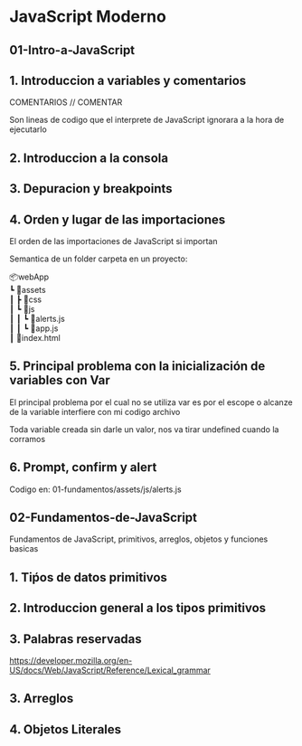 # JavaScript Moderno

## 01-Intro-a-JavaScript

## 1. Introduccion a variables y comentarios

COMENTARIOS // COMENTAR

Son lineas de codigo que el interprete de JavaScript
ignorara a la hora de ejecutarlo

## 2. Introduccion a la consola

## 3. Depuracion y breakpoints

## 4. Orden y lugar de las importaciones

El orden de las importaciones de JavaScript si importan

Semantica de un folder carpeta en un proyecto:

📦webApp   
 ┗ 📂assets  
 ┃ ┣ 📂css  
 ┃ ┗ 📂js  
 ┃ ┃ ┗ 📜alerts.js  
 ┃ ┃ ┗ 📜app.js  
┃ 📜index.html

## 5. Principal problema con la inicialización de variables con Var

El principal problema por el cual no se utiliza var es por el escope
o alcanze de la variable interfiere con mi codigo archivo

Toda variable creada sin darle un valor, nos va tirar undefined cuando la corramos

## 6. Prompt, confirm y alert

Codigo en: 01-fundamentos/assets/js/alerts.js

## 02-Fundamentos-de-JavaScript
Fundamentos de JavaScript, primitivos, arreglos,
objetos y funciones basicas

## 1. Tiṕos de datos primitivos

## 2. Introduccion general a los tipos primitivos

## 3. Palabras reservadas

https://developer.mozilla.org/en-US/docs/Web/JavaScript/Reference/Lexical_grammar

## 3. Arreglos

## 4. Objetos Literales